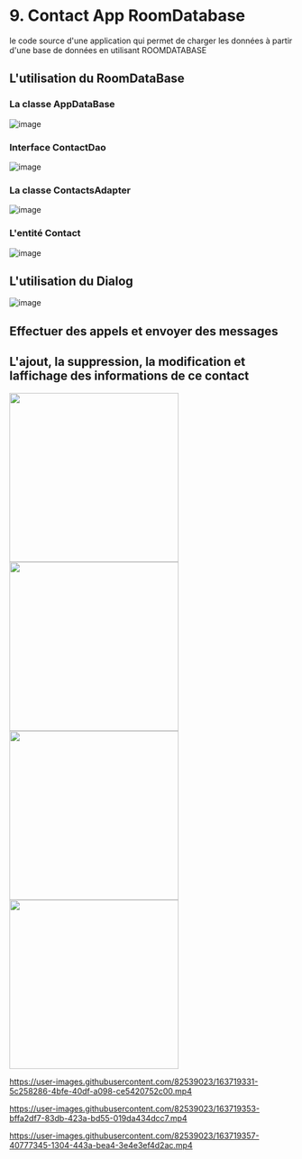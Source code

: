 # 9. Contact App RoomDatabase  
 le code source d'une application qui permet de charger les données à partir d'une base de données en utilisant ROOMDATABASE

## L'utilisation du RoomDataBase
### La classe AppDataBase 
![image](https://user-images.githubusercontent.com/82539023/163719653-6f26a042-c0e0-4332-9e71-6a0524720129.png)
### Interface ContactDao
![image](https://user-images.githubusercontent.com/82539023/163719680-2504682c-8bde-4b95-98b4-b9e3dfa39d29.png)
### La classe ContactsAdapter
![image](https://user-images.githubusercontent.com/82539023/163719738-3c9c22f9-59f3-4152-9144-be8f7c45eb66.png)
### L'entité Contact 
![image](https://user-images.githubusercontent.com/82539023/163719773-65622dbc-5b73-4455-8087-8ad7837bf6c0.png)

## L'utilisation du Dialog 
![image](https://user-images.githubusercontent.com/82539023/163719609-98a8082f-14fd-4018-8dc0-f81b8106ec85.png)

## Effectuer des appels et envoyer des messages 
## L'ajout, la suppression, la modification et laffichage des informations de ce contact 
<img src="https://user-images.githubusercontent.com/82539023/163719307-736a45cf-2aad-43fa-83b4-09696f0b1b42.jpeg" width="300" > <img src="https://user-images.githubusercontent.com/82539023/163719309-bd5ae1b0-ceb5-4d42-8d92-d2592c372691.jpeg" width="300" > <img src="https://user-images.githubusercontent.com/82539023/163719310-2ac98d21-dc30-4207-a148-e455d94ed350.jpeg" width="300" >  <img src="https://user-images.githubusercontent.com/82539023/163719313-bde8d5a0-8a6d-4bed-977d-b4106db2c672.jpeg" width="300" >


https://user-images.githubusercontent.com/82539023/163719331-5c258286-4bfe-40df-a098-ce5420752c00.mp4

https://user-images.githubusercontent.com/82539023/163719353-bffa2df7-83db-423a-bd55-019da434dcc7.mp4

https://user-images.githubusercontent.com/82539023/163719357-40777345-1304-443a-bea4-3e4e3ef4d2ac.mp4




